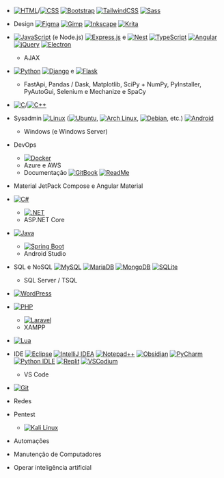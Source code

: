 - [![HTML](https://img.shields.io/badge/HTML-%23E34F26.svg?logo=html5&logoColor=white)](#)/[![CSS](https://img.shields.io/badge/CSS-1572B6?logo=css3&logoColor=fff)](#)
  [![Bootstrap](https://img.shields.io/badge/Bootstrap-7952B3?logo=bootstrap&logoColor=fff)](#) [![TailwindCSS](https://img.shields.io/badge/Tailwind%20CSS-%2338B2AC.svg?logo=tailwind-css&logoColor=white)](#) [![Sass](https://img.shields.io/badge/Sass-C69?logo=sass&logoColor=fff)](#)
- Design
  [![Figma](https://img.shields.io/badge/Figma-F24E1E?logo=figma&logoColor=white)](#) [![Gimp](https://img.shields.io/badge/Gimp-5C5543?logo=gimp&logoColor=white)](#) [![Inkscape](https://img.shields.io/badge/Inkscape-000000?logo=Inkscape&logoColor=white)](#) [![Krita](https://img.shields.io/badge/Krita-203759?logo=krita&logoColor=EEF37B)](#)

- [![JavaScript](https://img.shields.io/badge/JavaScript-F7DF1E?logo=javascript&logoColor=000)](#) (e Node.js)
  [![Express.js](https://img.shields.io/badge/Express.js-%23404d59.svg?logo=express&logoColor=%2361DAFB)](#) e [![Nest](https://img.shields.io/badge/Nest.js-%23E0234E.svg?logo=nestjs&logoColor=white)](#) [![TypeScript](https://img.shields.io/badge/TypeScript-3178C6?logo=typescript&logoColor=fff)](#) [![Angular](https://img.shields.io/badge/Angular-%23DD0031.svg?logo=angular&logoColor=white)](#)[![jQuery](https://img.shields.io/badge/jQuery-0769AD?logo=jquery&logoColor=fff)](#) [![Electron](https://img.shields.io/badge/Electron-47848F?logo=electron&logoColor=fff)](#)
  - AJAX
    
- [![Python](https://img.shields.io/badge/Python-3776AB?logo=python&logoColor=fff)](#)
  [![Django](https://img.shields.io/badge/Django-%23092E20.svg?logo=django&logoColor=white)](#) e [![Flask](https://img.shields.io/badge/Flask-000?logo=flask&logoColor=fff)](#)
  - FastApi, Pandas / Dask, Matplotlib, SciPy + NumPy, PyInstaller, PyAutoGui, Selenium e Mechanize e SpaCy

- [![C](https://img.shields.io/badge/C-00599C?logo=c&logoColor=white)](#)/[![C++](https://img.shields.io/badge/C++-%2300599C.svg?logo=c%2B%2B&logoColor=white)](#)

- Sysadmin
  [![Linux](https://img.shields.io/badge/Linux-FCC624?logo=linux&logoColor=black)](#) ([![Ubuntu](https://img.shields.io/badge/Ubuntu-E95420?logo=ubuntu&logoColor=white)](#), [![Arch Linux](https://img.shields.io/badge/Arch%20Linux-1793D1?logo=arch-linux&logoColor=fff)](#), [![Debian](https://img.shields.io/badge/Debian-A81D33?logo=debian&logoColor=fff)](#), etc.) [![Android](https://img.shields.io/badge/Android-3DDC84?logo=android&logoColor=white)](#)
  - Windows (e Windows Server)


- DevOps
  - [![Docker](https://img.shields.io/badge/Docker-2496ED?logo=docker&logoColor=fff)](#)
  - Azure e AWS
  - Documentação
      [![GitBook](https://img.shields.io/badge/GitBook-3884FF?logo=gitbook&logoColor=fff)](#) [![ReadMe](https://img.shields.io/badge/ReadMe-018EF5?logo=readme&logoColor=fff)](#)

- Material
  JetPack Compose e Angular Material

- [![C#](https://custom-icon-badges.demolab.com/badge/C%23-%23239120.svg?logo=cshrp&logoColor=white)](#)
  - [![.NET](https://img.shields.io/badge/.NET-512BD4?logo=dotnet&logoColor=fff)](#)
  - ASP.NET Core

- [![Java](https://img.shields.io/badge/Java-%23ED8B00.svg?logo=openjdk&logoColor=white)](#)
  - [![Spring Boot](https://img.shields.io/badge/Spring%20Boot-6DB33F?logo=springboot&logoColor=fff)](#)
  - Android Studio

- SQL e NoSQL
  [![MySQL](https://img.shields.io/badge/MySQL-4479A1?logo=mysql&logoColor=fff)](#) [![MariaDB](https://img.shields.io/badge/MariaDB-003545?logo=mariadb&logoColor=white)](#) [![MongoDB](https://img.shields.io/badge/MongoDB-%234ea94b.svg?logo=mongodb&logoColor=white)](#) [![SQLite](https://img.shields.io/badge/SQLite-%2307405e.svg?logo=sqlite&logoColor=white)](#)
  - SQL Server / TSQL

- [![WordPress](https://img.shields.io/badge/WordPress-%2321759B.svg?logo=wordpress&logoColor=white)](#)

- [![PHP](https://img.shields.io/badge/php-%23777BB4.svg?&logo=php&logoColor=white)](#)
  - [![Laravel](https://img.shields.io/badge/Laravel-%23FF2D20.svg?logo=laravel&logoColor=white)](#)
  - XAMPP

- [![Lua](https://img.shields.io/badge/Lua-%232C2D72.svg?logo=lua&logoColor=white)](#)

- IDE
  [![Eclipse](https://img.shields.io/badge/Eclipse-FE7A16.svg?logo=Eclipse&logoColor=white)](#) [![IntelliJ IDEA](https://img.shields.io/badge/IntelliJIDEA-000000.svg?logo=intellij-idea&logoColor=white)](#) [![Notepad++](https://img.shields.io/badge/Notepad++-90E59A.svg?&logo=notepad%2b%2b&logoColor=black)](#) [![Obsidian](https://img.shields.io/badge/Obsidian-%23483699.svg?&logo=obsidian&logoColor=white)](#) [![PyCharm](https://img.shields.io/badge/PyCharm-143?logo=pycharm&logoColor=black&color=black&labelColor=green)](#) [![Python IDLE](https://img.shields.io/badge/Python%20IDLE-3776AB?logo=python&logoColor=fff)](#) [![Replit](https://img.shields.io/badge/Replit-F26207?logo=replit&logoColor=fff)](#) [![VSCodium](https://img.shields.io/badge/VSCodium-2F80ED?logo=vscodium&logoColor=fff)](#)
  - VS Code
  
- [![Git](https://img.shields.io/badge/Git-F05032?logo=git&logoColor=fff)](#)

- Redes

- Pentest
  - [![Kali Linux](https://img.shields.io/badge/Kali%20Linux-557C94?logo=kalilinux&logoColor=fff)](#)

- Automações

- Manutenção de Computadores

- Operar inteligência artificial
